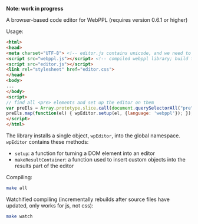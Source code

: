 **Note: work in progress**

A browser-based code editor for WebPPL (requires version 0.6.1 or higher)

Usage:

```html
<html>
<head>
<meta charset="UTF-8"> <!-- editor.js contains unicode, and we need to tell the browser this -->
<script src="webppl.js"></script> <!-- compiled webppl library; build from https://github.com/probmods/webppl -->
<script src="editor.js"></script>
<link rel="stylesheet" href="editor.css">
</head>
<body>
...
</body>
<script>
// find all <pre> elements and set up the editor on them
var preEls = Array.prototype.slice.call(document.querySelectorAll("pre"));
preEls.map(function(el) { wpEditor.setup(el, {language: 'webppl'}); });
</script>
</html>
```

The library installs a single object, `wpEditor`, into the global namespace. `wpEditor` contains these methods:

- `setup`: a function for turning a DOM element into an editor
- `makeResultContainer`: a function used to insert custom objects into the results part of the editor

Compiling:

```sh
make all
```

Watchified compiling (incrementally rebuilds after source files have updated, only works for js, not css):

```sh
make watch
```
